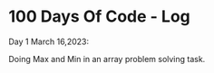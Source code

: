 # 100 Days Of Code - Log

Day 1 March 16,2023:

Doing Max and Min in an array problem solving task.


